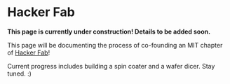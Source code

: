 # Hacker Fab

**This page is currently under construction! Details to be added soon.**

This page will be documenting the process of co-founding an MIT chapter of [Hacker Fab](https://docs.hackerfab.org/home)!

Current progress includes building a spin coater and a wafer dicer. Stay tuned. :)